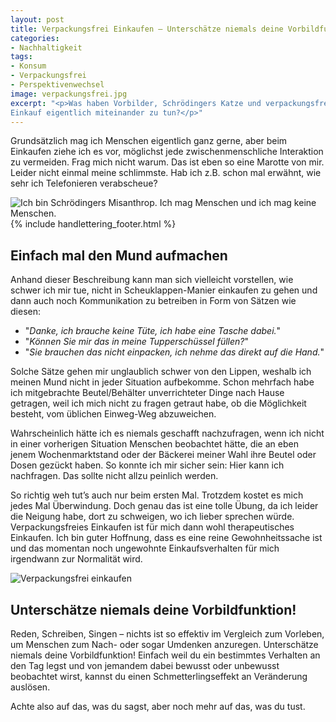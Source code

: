 ```yaml
---
layout: post
title: Verpackungsfrei Einkaufen – Unterschätze niemals deine Vorbildfunktion!
categories:
- Nachhaltigkeit
tags:
- Konsum
- Verpackungsfrei
- Perspektivenwechsel
image: verpackungsfrei.jpg
excerpt: "<p>Was haben Vorbilder, Schrödingers Katze und verpackungsfreier
Einkauf eigentlich miteinander zu tun?</p>"
---
```


Grundsätzlich mag ich Menschen eigentlich ganz gerne, aber beim Einkaufen ziehe
ich es vor, möglichst jede zwischenmenschliche Interaktion zu vermeiden. Frag
mich nicht warum. Das ist eben so eine Marotte von mir. Leider nicht einmal
meine schlimmste. Hab ich z.B. schon mal erwähnt, wie sehr ich Telefonieren
verabscheue?

![Ich bin Schrödingers Misanthrop. Ich mag Menschen und ich mag keine Menschen.]({{site.baseurl}}/assets/img/posts/schroedingers_misanthrop.jpg)
{% include handlettering_footer.html %}

## Einfach mal den Mund aufmachen

Anhand dieser Beschreibung kann man sich vielleicht vorstellen, wie schwer ich
mir tue, nicht in Scheuklappen-Manier einkaufen zu gehen und dann auch noch
Kommunikation zu betreiben in Form von Sätzen wie diesen:

- "*Danke, ich brauche keine Tüte, ich habe eine Tasche dabei.*"
- "*Können Sie mir das in meine Tupperschüssel füllen?*"
- "*Sie brauchen das nicht einpacken, ich nehme das direkt auf die Hand.*"

Solche Sätze gehen mir unglaublich schwer von den Lippen, weshalb ich meinen
Mund nicht in jeder Situation aufbekomme. Schon mehrfach habe ich mitgebrachte
Beutel/Behälter unverrichteter Dinge nach Hause getragen, weil ich mich nicht zu
fragen getraut habe, ob die Möglichkeit besteht, vom üblichen Einweg-Weg
abzuweichen.

Wahrscheinlich hätte ich es niemals geschafft nachzufragen, wenn ich nicht in
einer vorherigen Situation Menschen beobachtet hätte, die an eben jenem
Wochenmarktstand oder der Bäckerei meiner Wahl ihre Beutel oder Dosen gezückt
haben. So konnte ich mir sicher sein: Hier kann ich nachfragen. Das sollte nicht
allzu peinlich werden.

So richtig weh tut’s auch nur beim ersten Mal. Trotzdem kostet es mich jedes Mal
Überwindung. Doch genau das ist eine tolle Übung, da ich leider die Neigung
habe, dort zu schweigen, wo ich lieber sprechen würde. Verpackungsfreies
Einkaufen ist für mich dann wohl therapeutisches Einkaufen. Ich bin guter
Hoffnung, dass es eine reine Gewohnheitssache ist und das momentan noch
ungewohnte Einkaufsverhalten für mich irgendwann zur Normalität wird.

![Verpackungsfrei einkaufen]({{site.baseurl}}/assets/img/posts/verpackungsfrei.jpg)

## Unterschätze niemals deine Vorbildfunktion!

Reden, Schreiben, Singen – nichts ist so effektiv im Vergleich zum Vorleben, um
Menschen zum Nach- oder sogar Umdenken anzuregen. Unterschätze niemals deine
Vorbildfunktion! Einfach weil du ein bestimmtes Verhalten an den Tag legst und
von jemandem dabei bewusst oder unbewusst beobachtet wirst, kannst du einen
Schmetterlingseffekt an Veränderung auslösen.

Achte also auf das, was du sagst, aber noch mehr auf das, was du tust.
